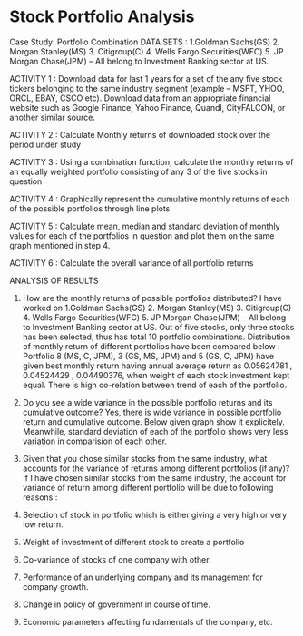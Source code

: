 # Stock Portfolio Analysis
Case Study: Portfolio Combination
DATA SETS : 1.Goldman Sachs(GS) 2. Morgan Stanley(MS) 3. Citigroup(C) 4. Wells Fargo
Securities(WFC) 5. JP Morgan Chase(JPM) – All belong to Investment Banking sector at US.

ACTIVITY 1 :
Download data for last 1 years for a set of the any five stock tickers belonging to the same
industry segment (example – MSFT, YHOO, ORCL, EBAY, CSCO etc). Download data from an
appropriate financial website such as Google Finance, Yahoo Finance, Quandl, CityFALCON, or
another similar source.

ACTIVITY 2 :
Calculate Monthly returns of downloaded stock over the period under study

ACTIVITY 3 :
Using a combination function, calculate the monthly returns of an equally weighted portfolio
consisting of any 3 of the five stocks in question

ACTIVITY 4 :
Graphically represent the cumulative monthly returns of each of the possible portfolios through
line plots

ACTIVITY 5 :
Calculate mean, median and standard deviation of monthly values for each of the portfolios in
question and plot them on the same graph mentioned in step 4.

ACTIVITY 6 :
Calculate the overall variance of all portfolio returns

ANALYSIS OF RESULTS

1. How are the monthly returns of possible portfolios distributed?
I have worked on 1.Goldman Sachs(GS) 2. Morgan Stanley(MS) 3. Citigroup(C) 4. Wells Fargo
Securities(WFC) 5. JP Morgan Chase(JPM) – All belong to Investment Banking sector at US. Out of
five stocks, only three stocks has been selected, thus has total 10 portfolio combinations. Distribution
of monthly return of different portfolios have been compared below :
Portfolio 8 (MS, C, JPM), 3 (GS, MS, JPM) and 5 (GS, C, JPM) have given best monthly return having
annual average return as 0.05624781 , 0.04524429 , 0.04490376, when weight of each stock
investment kept equal. There is high co-relation between trend of each of the portfolio.

2. Do you see a wide variance in the possible portfolio returns and its cumulative outcome?
Yes, there is wide variance in possible portfolio return and cumulative outcome. Below given graph
show it explicitely.
Meanwhile, standard deviation of each of the portfolio shows very less variation in comparision of each
other.

3. Given that you chose similar stocks from the same industry, what accounts for the variance
of returns among different portfolios (if any)?
If I have chosen similar stocks from the same industry, the account for variance of return among different
portfolio will be due to following reasons :
1. Selection of stock in portfolio which is either giving a very high or very low return.
2. Weight of investment of different stock to create a portfolio
3. Co-variance of stocks of one company with other.
4. Performance of an underlying company and its management for company growth.
5. Change in policy of government in course of time.
6. Economic parameters affecting fundamentals of the company, etc.
